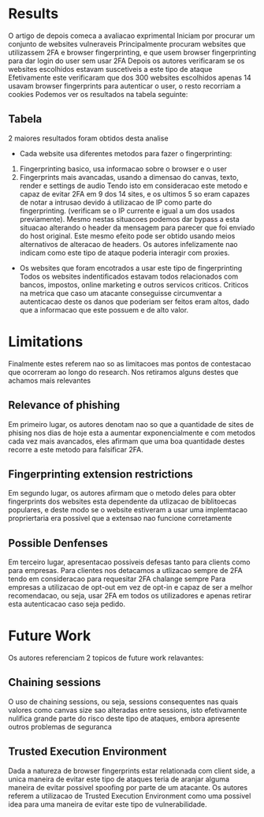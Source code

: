 # Results

O artigo de depois comeca a avaliacao exprimental
Iniciam por procurar um conjunto de websites vulneraveis
Principalmente procuram websites que utilizassem 2FA e browser fingerprinting, e que usem browser fingerprinting para dar login do user sem usar 2FA
Depois os autores verificaram se os websites escolhidos estavam suscetiveis a este tipo de ataque
Efetivamente este verificaram que dos 300 websites escolhidos apenas 14 usavam browser
fingerprints para autenticar o user, o resto recorriam a cookies
Podemos ver os resultados na tabela seguinte:

## Tabela
2 maiores resultados foram obtidos desta analise

- Cada website usa diferentes metodos para fazer o fingerprinting:
1. Fingerprinting basico, usa informacao sobre o browser e o user
2. Fingerprints mais avancadas, usando a dimensao do canvas, texto, render e settings de audio
Tendo isto em consideracao este metodo e capaz de evitar 2FA em 9 dos 14 sites, e os ultimos 5 so eram capazes de notar a intrusao devido á utilizacao de IP como parte do fingerprinting. (verificam se o IP currente e igual a um dos usados previamente).
Mesmo nestas situacoes podemos dar bypass a esta situacao alterando o header da mensagem para parecer que foi enviado do host original. Este mesmo efeito pode ser obtido usando meios alternativos de alteracao de headers.
Os autores infelizamente nao indicam como este tipo de ataque poderia interagir com proxies.


- Os websites que foram encotrados a usar este tipo de fingerprinting
Todos os websites indentificados estavam todos relacionados com bancos, impostos, online marketing e outros servicos criticos. Criticos na metrica que caso um atacante conseguisse circumventar a autenticacao deste os danos que poderiam ser feitos eram altos, dado que a informacao que este possuem e de alto valor.

# Limitations

Finalmente estes referem nao so as limitacoes mas pontos de contestacao que ocorreram ao longo do research.
Nos retiramos alguns destes que achamos mais relevantes

## Relevance of phishing

Em primeiro lugar, os autores denotam nao so que a quantidade de sites de phising nos dias de hoje esta a aumentar exponencialmente e com metodos cada vez mais avancados, eles afirmam que uma boa quantidade destes recorre a este metodo para falsificar 2FA.

## Fingerprinting extension restrictions

Em segundo lugar, os autores afirmam que o metodo deles para obter fingerprints dos websites esta dependente da utlizacao de biblitoecas populares, e deste modo se o website estiveram a usar uma implemtacao propriertaria era possivel que a extensao nao funcione corretamente

## Possible Denfenses

Em terceiro lugar, apresentacao possiveis defesas tanto para clients como para empresas.
Para clientes nos detacamos a utlizacao sempre de 2FA tendo em consideracao para requesitar 2FA chalange sempre
Para empresas a utilizacao de opt-out em vez de opt-in e capaz de ser a melhor recomendacao, ou seja, usar 2FA em todos os utilizadores e apenas retirar esta autenticacao caso seja pedido.


# Future Work

Os autores referenciam 2 topicos de future work relavantes:

## Chaining sessions

O uso de chaining sessions, ou seja, sessions consequentes nas quais valores como canvas size sao alteradas entre sessions, isto efetivamente nulifica grande parte do risco deste tipo de ataques, embora apresente outros problemas de seguranca

## Trusted Execution Environment

Dada a natureza de browser fingerprints estar relationada com client side, a unica maneira de evitar este tipo de ataques teria de aranjar alguma maneira de evitar possivel spoofing por parte de um atacante. Os autores referem a utilizacao de Trusted Execution Environment como uma possivel idea para uma maneira de evitar este tipo de vulnerabilidade.